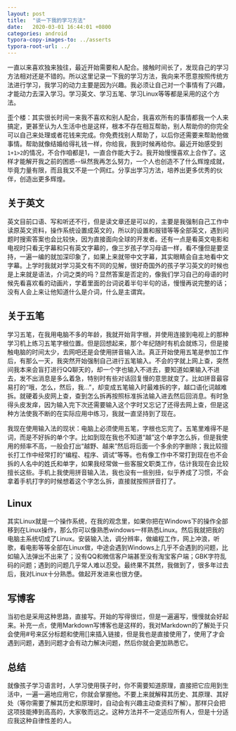 ```yaml
---
layout: post
title:  "谈一下我的学习方法"
date:   2020-03-01 16:44:01 +0800
categories: android
typora-copy-images-to: ../asserts
typora-root-url: ../
---
```


一直以来喜欢独来独往，最近开始需要和人配合。接触时间长了，发现自己的学习方法相对还是不错的。所以这里记录一下我的学习方法，我向来不愿意按照传统方法进行学习，我学习的动力主要是因为兴趣。我必须让自己对一个事情有了兴趣，才能动力去深入学习。学习英文、学习五笔、学习Linux等等都是采用的这个方法。

歪个楼：其实很长时间一来我不喜欢和别人配合，我喜欢所有的事情都我一个人来搞定，更甚至认为人生活中也是这样，根本不存在相互帮助，别人帮助你的你完全可以自己来处理或者花钱来完成。你免费找别人帮助了，以后你还需要来帮助他做事情。帮助就像结婚给得礼钱一样，你给我，我到时候再给你。最近开始感受到`1+1>2`的情况，不合作咱都是1，一直合作能大于2。我开始慢慢喜欢上合作了。这样才能解开我之前的困惑--纵然我再怎么努力，一个人也创造不了什么辉煌成就，毕竟力量有限，而且我又不是一个网红。分享出学习方法，培养出更多优秀的伙伴，创造出更多辉煌。

## 关于英文
英文目前口语、写和听还不行，但是读文章还是可以的，主要是我强制自己工作中读原英文资料，操作系统设置成英文的，所以的设置和报错等等全部英文，遇到问题时搜索答案也会比较快，因为直接面向全球的开发者。还有一点是看英文电影和电视时只看无字幕和只有英文字幕的，像三岁孩子学习母语一样，看不懂但是要坚持，一遍一编的就加深印象了，如果上来就带中文字幕，其实眼睛会自主地看中文字幕。上学时我就对学习英文有不同的见解，很好奇国外的孩子学习英文的时候也是上来就是语法，介词之类的吗？显然答案是否定的，像我们学习自己的母语的时候先看喜欢看的动画片，学着里面的台词说着半句半句的话，慢慢再说完整的话；没有人会上来让他知道什么是介词，什么是主谓宾。

## 关于五笔
学习五笔，在我用电脑不多的年龄，我就开始背字根，并使用连接到电视上的那种学习机上练习五笔字根位置。但是回想起来，那个年纪随时有机会就练习，但是接触电脑的时间太少，去网吧还是会使用拼音输入法。真正开始使用五笔是参加工作后，有那么一天，我突然开始强制自己进行五笔输入。不会的字就上网上查，突然间我本来会盲打进行QQ聊天的，却一个字也输入不进去，要知道如果输入不进去，发不出消息是多么着急，特别时有些对话回复慢的意思就变了。比如拼音最容易打的“哦，怎么，然后，我...”，却变成五笔输入时最难拆的字，越口语化词越难拆。就硬着头皮网上查，查到怎么拆再按照标准拆法输入进去然后回消息。有时急得头皮发痒，因为输入完下次还需要输入这个字时又忘记了还得去网上查，但是这种方法使我不断的在实际应用中练习，我就一直坚持到了现在。

我现在使用输入法的现状：电脑上必须使用五笔，字根也忘完了。五笔里难得不是词，而是不好拆的单个字。比如到现在我也不知道“越”这个单字怎么拆，但是我使用的频率不高，一般会打出“越野、越来”然后将后面一个多余的字删除；我比较擅长打工作中经常打的“编程、程序、调试”等等。也有像工作中不常打到现在也不会拆的人名中的姓氏和单字，如果我经常做一些客服文职类工作，估计我现在会比较擅长这些。手机上我使用拼音输入法，我也没有一些别扭，似乎养成了习惯，不会拿着手机打字的时候想着这个字怎么拆，直接就按照拼音打了。


## Linux
其实Linux就是一个操作系统，在我的观念里，如果你把在Windows下的操作全部移到在Linux操作，那么你可以像熟悉windows一样熟悉Linux。然后我就把我的电脑主系统切成了Linux。安装输入法，调分辨率，做编程工作，网上冲浪，听歌，看电影等等全部在Linux做，中途会遇到Windows上几乎不会遇到的问题，比如输入法弹出不出来了；没有QQ和微信客户端甚至没有淘宝客户端；GBK字符乱码的问题；遇到的问题几乎常人难以忍受。最终果不其然，我做到了，很多年过去后，我对Linux十分熟悉。做起开发进来也很方便。


## 写博客
当初也是采用这种思路，直接写。开始的写得很烂，但是一遍遍写，慢慢就会好起来。补充一点，使用Markdown写博客也是这样的，我对Markdown的了解处于只会使用#号来区分标题和使用[]来插入链接，但是我也是直接使用了，使用了才会遇到问题，遇到问题才会有动力解决问题，然后你就会更加熟悉它。

## 总结
就像孩子学习语言时，人学习使用筷子时，你不需要知道原理，直接把它应用到生活中，一遍一遍地应用它，你就会掌握他。不要上来就解释其历史、其原理、其好处（等你需要了解其历史和原理时，自动会有兴趣主动查资料了解）。那样只会把这项技能捧到高高的，大家敬而远之。这种方法并不一定适应所有人，但是十分适应我这种自律性差的人。